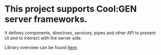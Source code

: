# This project supports Cool:GEN server frameworks. #

It defines components, directives, services, pipes and other API to present UI and to interact with the server side.

Library overview can be found [here](projects/bphx-cool/docs/overview.md).
